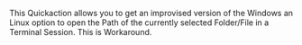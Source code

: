 This Quickaction allows you to get an improvised version of the Windows an Linux option to open the Path of the currently selected Folder/File in a Terminal Session. This is Workaround.
